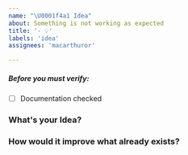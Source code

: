 ```yaml
---
name: "\U0001f4a1 Idea"
about: Something is not working as expected
title: '- 💡'
labels: 'idea'
assignees: 'macarthuror'

---
```

##### Before you must verify:
- [ ] Documentation checked

### What's your Idea?

### How would it improve what already exists?
